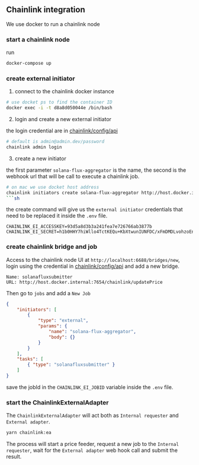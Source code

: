 ## Chainlink integration

We use docker to run a chainlink node

### start a chainlink node

run 
```sh
docker-compose up
```

### create external initiator

1. connect to the chainlink docker instance

```sh
# use docket ps to find the container ID
docker exec -i -t d8a8d050044e /bin/bash
```

2. login and create a new external initiator

the login credential are in [chainlink/config/api](./chainlink/config/api)

```sh
# default is admin@admin.dev/password
chainlink admin login
```

3. create a new initiator

the first parameter `solana-flux-aggregator` is the name, the second is the webhook url that will be call to execute a chainlink job.

```sh
# on mac we use docket host address
chainlink initiators create solana-flux-aggregator http://host.docker.internal:7654/chainlink/updatePrice
```sh
```

the create command will give us the `external initiator` credentials that need to be replaced it inside the `.env` file.

```env
CHAINLINK_EI_ACCESSKEY=93d5a8d3b3a241fea7e726766ab3877b
CHAINLINK_EI_SECRET=h1b0HHY7hiWllo4TctKEQu+KbXtwunIUNFDC/xFmDMDLvohzoEnaZT2nq+ghdlHz
```


### create chainlink bridge and job

Access to the chainlink node UI at `http://localhost:6688/bridges/new`, login using the credential in [chainlink/config/api](./chainlink/config/api) and add a new bridge.

```
Name: solanafluxsubmitter
URL: http://host.docker.internal:7654/chainlink/updatePrice
```

Then go to `jobs` and add a `New Job`

```json
{
    "initiators": [
        {
            "type": "external",
            "params": {
                "name": "solana-flux-aggregator",
                "body": {}
            }
        }
    ],
    "tasks": [
        { "type": "solanafluxsubmitter" }
    ]
}
```

save the jobId in the `CHAINLINK_EI_JOBID` variable inside the `.env` file.

### start the ChainlinkExternalAdapter

The `ChainlinkExternalAdapter` will act both as `Internal requester` and `External adapter`.

```sh
yarn chainlink:ea
```

The process will start a price feeder, request a new job to the `Internal requester`, wait for the `External adapter` web hook call and submit the result.
